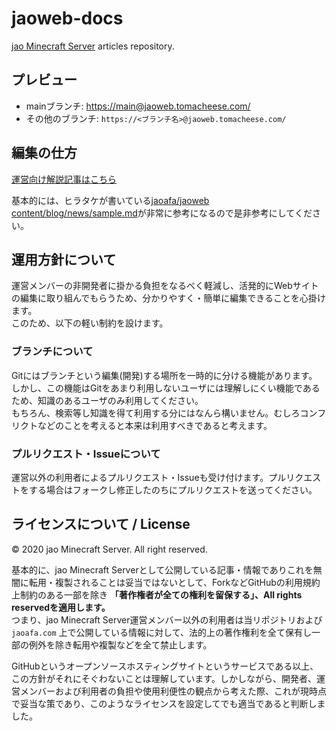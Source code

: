 # jaoweb-docs

[jao Minecraft Server](https://jaoafa.com) articles repository.

## プレビュー

- mainブランチ: [https://main@jaoweb.tomacheese.com/](https://main@jaoweb.tomacheese.com/)
- その他のブランチ: `https://<ブランチ名>@jaoweb.tomacheese.com/`

## 編集の仕方

[運営向け解説記事はこちら](https://adminwiki.jaoafa.com/secret/website)

基本的には、ヒラタケが書いている[jaoafa/jaoweb content/blog/news/sample.md](https://github.com/jaoafa/jaoweb/blob/master/content/blog/news/sample.md)が非常に参考になるので是非参考にしてください。

## 運用方針について

運営メンバーの非開発者に掛かる負担をなるべく軽減し、活発的にWebサイトの編集に取り組んでもらうため、分かりやすく・簡単に編集できることを心掛けます。  
このため、以下の軽い制約を設けます。

### ブランチについて

Gitにはブランチという編集(開発)する場所を一時的に分ける機能があります。  
しかし、この機能はGitをあまり利用しないユーザには理解しにくい機能であるため、知識のあるユーザのみ利用してください。  
もちろん、検索等し知識を得て利用する分にはなんら構いません。むしろコンフリクトなどのことを考えると本来は利用すべきであると考えます。

### プルリクエスト・Issueについて

運営以外の利用者によるプルリクエスト・Issueも受け付けます。プルリクエストをする場合はフォークし修正したのちにプルリクエストを送ってください。

## ライセンスについて / License

©︎ 2020 jao Minecraft Server. All right reserved.

基本的に、jao Minecraft Serverとして公開している記事・情報でありこれを無闇に転用・複製されることは妥当ではないとして、ForkなどGitHubの利用規約上制約のある一部を除き **「著作権者が全ての権利を留保する」、All rights reservedを適用します。**  
つまり、jao Minecraft Server運営メンバー以外の利用者は当リポジトリおよび `jaoafa.com` 上で公開している情報に対して、法的上の著作権利を全て保有し一部の例外を除き転用や複製などを全て禁止します。

GitHubというオープンソースホスティングサイトというサービスである以上、この方針がそれにそぐわないことは理解しています。しかしながら、開発者、運営メンバーおよび利用者の負担や使用利便性の観点から考えた際、これが現時点で妥当な策であり、このようなライセンスを設定してでも適当であると判断しました。
